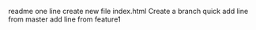 readme one line 
create new file index.html
Create a branch quick
add line from master
add line from feature1
